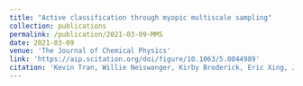 ```yaml
---
title: "Active classification through myopic multiscale sampling"
collection: publications
permalink: /publication/2021-03-09-MMS
date: 2021-03-09
venue: 'The Journal of Chemical Physics'
link: 'https://aip.scitation.org/doi/figure/10.1063/5.0044989'
citation: 'Kevin Tran, Willie Neiswanger, Kirby Broderick, Eric Xing, Jeff Schneider, Zack Ulissi, "Computational catalyst discovery:  Active classification through myopic multiscale sampling". The Journal of Chemical Physics, 2021.
---
```

